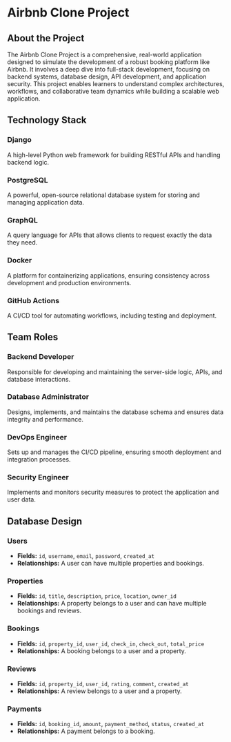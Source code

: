 # Airbnb Clone Project

## About the Project
The Airbnb Clone Project is a comprehensive, real-world application designed to simulate the development of a robust booking platform like Airbnb. It involves a deep dive into full-stack development, focusing on backend systems, database design, API development, and application security. This project enables learners to understand complex architectures, workflows, and collaborative team dynamics while building a scalable web application.

## Technology Stack
### Django
A high-level Python web framework for building RESTful APIs and handling backend logic.

### PostgreSQL
A powerful, open-source relational database system for storing and managing application data.

### GraphQL
A query language for APIs that allows clients to request exactly the data they need.

### Docker
A platform for containerizing applications, ensuring consistency across development and production environments.

### GitHub Actions
A CI/CD tool for automating workflows, including testing and deployment.

## Team Roles
### Backend Developer
Responsible for developing and maintaining the server-side logic, APIs, and database interactions.

### Database Administrator
Designs, implements, and maintains the database schema and ensures data integrity and performance.

### DevOps Engineer
Sets up and manages the CI/CD pipeline, ensuring smooth deployment and integration processes.

### Security Engineer
Implements and monitors security measures to protect the application and user data.

## Database Design
### Users
- **Fields:** `id`, `username`, `email`, `password`, `created_at`
- **Relationships:** A user can have multiple properties and bookings.

### Properties
- **Fields:** `id`, `title`, `description`, `price`, `location`, `owner_id`
- **Relationships:** A property belongs to a user and can have multiple bookings and reviews.

### Bookings
- **Fields:** `id`, `property_id`, `user_id`, `check_in`, `check_out`, `total_price`
- **Relationships:** A booking belongs to a user and a property.

### Reviews
- **Fields:** `id`, `property_id`, `user_id`, `rating`, `comment`, `created_at`
- **Relationships:** A review belongs to a user and a property.

### Payments
- **Fields:** `id`, `booking_id`, `amount`, `payment_method`, `status`, `created_at`
- **Relationships:** A payment belongs to a booking.

  
